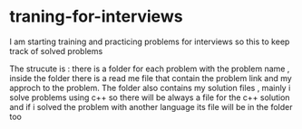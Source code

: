 # traning-for-interviews
I am starting training and practicing problems for interviews so this to keep track of solved problems  

The strucute is :
there is a folder for each problem with the problem name , inside the folder there is a read me file that contain the problem link and my approch to the problem.
The folder also contains my solution files , mainly i solve problems using c++ so there will be always a file for the c++ solution and if i solved the problem with another language its file will be in the folder too 
